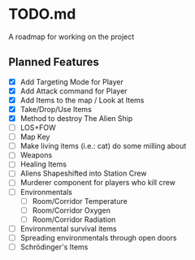 # TODO.md
A roadmap for working on the project

## Planned Features
* [X] Add Targeting Mode for Player
* [X] Add Attack command for Player
* [X] Add Items to the map / Look at Items
* [X] Take/Drop/Use Items
* [X] Method to destroy The Alien Ship
* [ ] LOS+FOW
* [ ] Map Key
* [ ] Make living items (i.e.: cat) do some milling about
* [ ] Weapons
* [ ] Healing Items
* [ ] Aliens Shapeshifted into Station Crew
* [ ] Murderer component for players who kill crew
* [ ] Environmentals
  * [ ] Room/Corridor Temperature
  * [ ] Room/Corridor Oxygen
  * [ ] Room/Corridor Radiation
* [ ] Environmental survival items
* [ ] Spreading environmentals through open doors
* [ ] Schrödinger's Items
